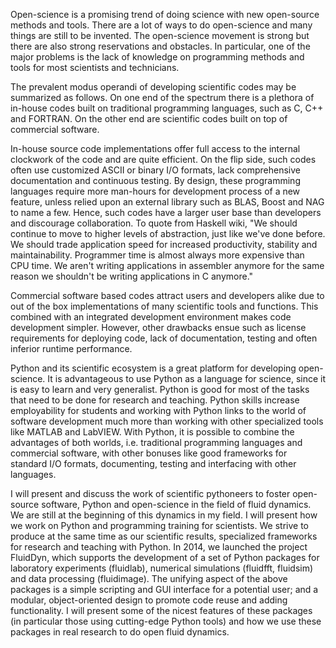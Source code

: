 Open-science is a promising trend of doing science with new open-source
methods and tools. There are a lot of ways to do open-science and many things
are still to be invented. The open-science movement is strong but there are
also strong reservations and obstacles. In particular, one of the major problems
is the lack of knowledge on programming methods and tools for most scientists
and technicians.

The prevalent modus operandi of developing scientific codes may be summarized as
follows. On one end of the spectrum there is a plethora of in-house codes built
on traditional programming languages, such as C, C++ and FORTRAN. On the other
end are scientific codes built on top of commercial software.

In-house source code implementations offer full access to the internal
clockwork of the code and are quite efficient. On the flip side, such codes
often use customized ASCII or binary I/O formats, lack comprehensive
documentation and continuous testing. By design, these programming languages
require more man-hours for development process of a new feature, unless relied
upon an external library such as BLAS, Boost and NAG to name a few. Hence, such
codes have a larger user base than developers and discourage collaboration. To
quote from Haskell wiki, "We should continue to move to higher levels of
abstraction, just like we've done before. We should trade application speed for
increased productivity, stability and maintainability. Programmer time is
almost always more expensive than CPU time. We aren't writing applications in
assembler anymore for the same reason we shouldn't be writing applications in C
anymore."

Commercial software based codes attract users and developers alike due to out
of the box implementations of many scientific tools and functions. This
combined with an integrated development environment makes code development
simpler. However, other drawbacks ensue such as license requirements for
deploying code, lack of documentation, testing and often inferior runtime
performance.

Python and its scientific ecosystem is a great platform for developing
open-science. It is advantageous to use Python as a language for science, since
it is easy to learn and very generalist. Python is good for most of the tasks
that need to be done for research and teaching. Python skills increase
employability for students and working with Python links to the world of
software development much more than working with other specialized tools like
MATLAB and LabVIEW. With Python, it is possible to combine the advantages of
both worlds, i.e. traditional programming languages and commercial software,
with other bonuses like good frameworks for standard I/O formats, documenting,
testing and interfacing with other languages.

I will present and discuss the work of scientific pythoneers to foster
open-source software, Python and open-science in the field of fluid
dynamics. We are still at the beginning of this dynamics in my field. I will
present how we work on Python and programming training for scientists. We
strive to produce at the same time as our scientific results, specialized
frameworks for research and teaching with Python. In 2014, we launched the
project FluidDyn, which supports the development of a set of Python packages for
laboratory experiments (fluidlab), numerical simulations (fluidfft, fluidsim)
and data processing (fluidimage). The unifying aspect of the above packages
is a simple scripting and GUI interface for a potential user; and a modular,
object-oriented design to promote code reuse and adding functionality. I will
present some of the nicest features of these packages (in particular those using
cutting-edge Python tools) and how we use these packages in real research to do
open fluid dynamics.
